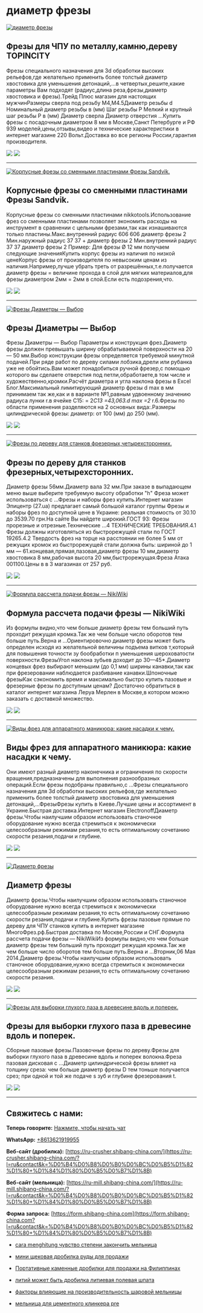 # диаметр фрезы

<a href="https://swt.shibang-china.com/?l=ru&img&k=%D0%B4%D0%B8%D0%B0%D0%BC%D0%B5%D1%82%D1%80+%D1%84%D1%80%D0%B5%D0%B7%D1%8B" target="_blank">![диаметр фрезы](http://static.shibang-china.com/all-800x300/856.jpg)</a>

## Фрезы для ЧПУ по металлу,камню,дереву TOPINCITY
Фрезы специального назначения для 3d обработки высоких рельефов,где желательно применить более толстый диаметр хвостовика для уменьшения детонаций,…в четвертых,решите,какие параметры Вам подходят (радиус,длина реза,фрезы,диаметр хвостовика и фрезы).Трейд Плюс магазин для настоящих мужчинРазмеры сверла под резьбу М4,М4.5Диаметр резьбы d Номинальный диаметр резьбы в (мм) Шаг резьбы P Мелкий и крупный шаг резьбы P в (мм) Диаметр сверла Диаметр отверстия …Купить фрезы с посадочным диаметром 8 мм в Москве,Санкт Петербурге и РФ 939 моделей,цены,отзывы,видео и технические характеристики в интернет магазине 220 Вольт.Доставка во все регионы России,гарантия производителя.


<a href="https://whatsapp.shibangsoft.com/WhatsApp.php" target="_blank" title="WhatsApp">![](http://static.shibang-china.com/icon/whatsapp.png)</a> <a href="https://swt.shibang-china.com/?l=ru&icon&k=%D0%B4%D0%B8%D0%B0%D0%BC%D0%B5%D1%82%D1%80+%D1%84%D1%80%D0%B5%D0%B7%D1%8B" target="_blank">![](http://static.shibang-china.com/icon/chat-ru.png)</a>

---

<a href="https://swt.shibang-china.com/?l=ru&img&k=%D0%B4%D0%B8%D0%B0%D0%BC%D0%B5%D1%82%D1%80+%D1%84%D1%80%D0%B5%D0%B7%D1%8B" target="_blank">![Корпусные фрезы со сменными пластинами Фрезы Sandvik.](http://static.shibang-china.com/all-800x300/300.jpg)</a>

## Корпусные фрезы со сменными пластинами Фрезы Sandvik.
Корпусные фрезы со сменными пластинами nikkotools.Использование фрез со сменными пластинами позволяет экономить расходы на инструмент в сравнении с цельными фрезами,так как изнашиваются только пластины.Макс.внутренний радиус 606 606 диаметр фрезы 2 Мин.наружный радиус 37 37 + диаметр фрезы 2 Мин.внутренний радиус 37 37 диаметр фрезы 2 Пример: Для фрезы &#216; 12 мм получаем следующие значенияКупить корпус фрезы из наличия по низкой ценеКорпус фрезы от производителя по невысоким ценам из наличия.Например,лучше убрать треть от разрешённых,т.е.получается диаметр фрезы = величине прохода в слой для мягких материалов,для фрезы диаметром 2мм = 2мм в слой.Если есть подозрения,что.


<a href="https://whatsapp.shibangsoft.com/WhatsApp.php" target="_blank" title="WhatsApp">![](http://static.shibang-china.com/icon/whatsapp.png)</a> <a href="https://swt.shibang-china.com/?l=ru&icon&k=%D0%B4%D0%B8%D0%B0%D0%BC%D0%B5%D1%82%D1%80+%D1%84%D1%80%D0%B5%D0%B7%D1%8B" target="_blank">![](http://static.shibang-china.com/icon/chat-ru.png)</a>

---

<a href="https://swt.shibang-china.com/?l=ru&img&k=%D0%B4%D0%B8%D0%B0%D0%BC%D0%B5%D1%82%D1%80+%D1%84%D1%80%D0%B5%D0%B7%D1%8B" target="_blank">![Фрезы Диаметры — Выбор](http://static.shibang-china.com/all-800x300/83.jpg)</a>

## Фрезы Диаметры — Выбор
Фрезы Диаметры — Выбор Параметры и конструкция фрез.Диаметр фрезы должен превышать ширину обрабатываемой поверхности на 20— 50 мм.Выбор конструкции фрезы определяется требуемой минутной подачей.При ряде работ по дереву силами лобзика,дрели или рубанка уже не обойтись.Вам может понадобиться ручной фрезер,с помощью которого вы сделаете отверстия под петли,обработаете,в том числе и художественно,кромки.Расчёт диаметра и угла наклона фрезы в Excel Блог.Максимальный лимитирующий диаметр фрезы d max в мм принимаем так же,как и в варианте №1,равным удвоенному значению радиуса лунки r.в ячейке C15: = 2*C13 =43,063.d max =2* r.6.Фрезы по области применения разделяются на 2 основных вида:.Размеры цилиндрической фрезы: диаметр: от 100 (мм) до 250 (мм).


<a href="https://whatsapp.shibangsoft.com/WhatsApp.php" target="_blank" title="WhatsApp">![](http://static.shibang-china.com/icon/whatsapp.png)</a> <a href="https://swt.shibang-china.com/?l=ru&icon&k=%D0%B4%D0%B8%D0%B0%D0%BC%D0%B5%D1%82%D1%80+%D1%84%D1%80%D0%B5%D0%B7%D1%8B" target="_blank">![](http://static.shibang-china.com/icon/chat-ru.png)</a>

---

<a href="https://swt.shibang-china.com/?l=ru&img&k=%D0%B4%D0%B8%D0%B0%D0%BC%D0%B5%D1%82%D1%80+%D1%84%D1%80%D0%B5%D0%B7%D1%8B" target="_blank">![Фрезы по дереву для станков фрезерных,четырехсторонних.](http://static.shibang-china.com/all-800x300/765.jpg)</a>

## Фрезы по дереву для станков фрезерных,четырехсторонних.
Диаметр фрезы 56мм.Диаметр вала 32 мм.При заказе в выпадающем меню выше выберите требуемую высоту обработки &quot;h&quot; Фреза может использоваться с …Фрезы и наборы фрез купить.Интернет магазин Эпицентр (27.ua) предлагает самый большой каталог группы Фрезы и наборы фрез по доступной цене в Украине: реальная стоимость от 30.10 до 3539.70 грн.На сайте Вы найдете широкий.ГОСТ 93: Фрезы прорезные и отрезные.Технические …4 ТЕХНИЧЕСКИЕ ТРЕБОВАНИЯ.4.1 Фрезы должны изготовляться из быстрорежущей стали по ГОСТ 19265.4.2 Твердость фрез на торце на расстоянии не более 5 мм от режущих кромок из быстрорежущей стали должна быть: шириной до 1 мм — 61.концевая,прямая,пазовая,диаметр фрезы 10 мм,диаметр хвостовика 8 мм,рабочая высота 20 мм,быстрорежущая.Фреза Атака 001100.Цены в в 3 магазинах от 257 руб.


<a href="https://whatsapp.shibangsoft.com/WhatsApp.php" target="_blank" title="WhatsApp">![](http://static.shibang-china.com/icon/whatsapp.png)</a> <a href="https://swt.shibang-china.com/?l=ru&icon&k=%D0%B4%D0%B8%D0%B0%D0%BC%D0%B5%D1%82%D1%80+%D1%84%D1%80%D0%B5%D0%B7%D1%8B" target="_blank">![](http://static.shibang-china.com/icon/chat-ru.png)</a>

---

<a href="https://swt.shibang-china.com/?l=ru&img&k=%D0%B4%D0%B8%D0%B0%D0%BC%D0%B5%D1%82%D1%80+%D1%84%D1%80%D0%B5%D0%B7%D1%8B" target="_blank">![Формула рассчета подачи фрезы — NikiWiki](http://static.shibang-china.com/all-800x300/483.jpg)</a>

## Формула рассчета подачи фрезы — NikiWiki
Из формулы видно,что чем больше диаметр фрезы тем больший путь проходит режущая кромка.Так же чем больше число оборотов тем больше путь.Верна и …Ориентировочно диаметр фрезы может быть определен исходя из желательной величины подъема витков т,который для повышения точности зу бообработки п уменьшения шероховатости поверхности.ФрезыУгол наклона зубьев доходит до 30—45*.Диаметр концевых фрез выбирают меньшим (до 0,1 мм) ширины канавки,так как при фрезеровании наблюдается разбивание канавки.Шпоночные фрезыКак сэкономить время и максимально быстро купить пазовые и фрезерные фрезы по доступным ценам? Достаточно обратиться в каталог интернет магазина Леруа Мерлен в Москве,в котором можно заказать с доставкой множество.


<a href="https://whatsapp.shibangsoft.com/WhatsApp.php" target="_blank" title="WhatsApp">![](http://static.shibang-china.com/icon/whatsapp.png)</a> <a href="https://swt.shibang-china.com/?l=ru&icon&k=%D0%B4%D0%B8%D0%B0%D0%BC%D0%B5%D1%82%D1%80+%D1%84%D1%80%D0%B5%D0%B7%D1%8B" target="_blank">![](http://static.shibang-china.com/icon/chat-ru.png)</a>

---

<a href="https://swt.shibang-china.com/?l=ru&img&k=%D0%B4%D0%B8%D0%B0%D0%BC%D0%B5%D1%82%D1%80+%D1%84%D1%80%D0%B5%D0%B7%D1%8B" target="_blank">![Виды фрез для аппаратного маникюра: какие насадки к чему.](http://static.shibang-china.com/all-800x300/1360.jpg)</a>

## Виды фрез для аппаратного маникюра: какие насадки к чему.
Они имеют разный диаметр наконечника и ограничения по скорости вращения,предназначены для выполнения разнообразных операций.Если фрезы подобраны правильно,с …Фрезы специального назначения для 3d обработки высоких рельефов,где желательно применить более толстый диаметр хвостовика для уменьшения детонаций,…ФрезыФрезы купить в Киеве.Лучшие цены и ассортимент в Украине.Быстрая доставка.Интернет магазин ElectronoffДиаметр фрезы.Чтобы наилучшим образом использовать станочное оборудование нужно всегда стремиться к экономически целесообразным режимам резания,то есть оптимальному сочетанию скорости резания,подачи и глубине.


<a href="https://whatsapp.shibangsoft.com/WhatsApp.php" target="_blank" title="WhatsApp">![](http://static.shibang-china.com/icon/whatsapp.png)</a> <a href="https://swt.shibang-china.com/?l=ru&icon&k=%D0%B4%D0%B8%D0%B0%D0%BC%D0%B5%D1%82%D1%80+%D1%84%D1%80%D0%B5%D0%B7%D1%8B" target="_blank">![](http://static.shibang-china.com/icon/chat-ru.png)</a>

---

<a href="https://swt.shibang-china.com/?l=ru&img&k=%D0%B4%D0%B8%D0%B0%D0%BC%D0%B5%D1%82%D1%80+%D1%84%D1%80%D0%B5%D0%B7%D1%8B" target="_blank">![Диаметр фрезы](http://static.shibang-china.com/all-800x300/1351.jpg)</a>

## Диаметр фрезы
Диаметр фрезы.Чтобы наилучшим образом использовать станочное оборудование нужно всегда стремиться к экономически целесообразным режимам резания,то есть оптимальному сочетанию скорости резания,подачи и глубине.Купить фрезы пазовые прямые по дереву для ЧПУ станков купить в интернет магазине МногоФрез.рф.Быстрая доставка по Москве,России и СНГ.Формула рассчета подачи фрезы — NikiWikiИз формулы видно,что чем больше диаметр фрезы тем больший путь проходит режущая кромка.Так же чем больше число оборотов тем больше путь.Верна и …Вторник,06 Мая 2014.Диаметр фрезы.Чтобы наилучшим образом использовать станочное оборудование,нужно всегда стремиться к экономически целесообразным режимам резания,то есть оптимальному сочетанию скорости резания.


<a href="https://whatsapp.shibangsoft.com/WhatsApp.php" target="_blank" title="WhatsApp">![](http://static.shibang-china.com/icon/whatsapp.png)</a> <a href="https://swt.shibang-china.com/?l=ru&icon&k=%D0%B4%D0%B8%D0%B0%D0%BC%D0%B5%D1%82%D1%80+%D1%84%D1%80%D0%B5%D0%B7%D1%8B" target="_blank">![](http://static.shibang-china.com/icon/chat-ru.png)</a>

---

<a href="https://swt.shibang-china.com/?l=ru&img&k=%D0%B4%D0%B8%D0%B0%D0%BC%D0%B5%D1%82%D1%80+%D1%84%D1%80%D0%B5%D0%B7%D1%8B" target="_blank">![Фрезы для выборки глухого паза в древесине вдоль и поперек.](http://static.shibang-china.com/all-800x300/1276.jpg)</a>

## Фрезы для выборки глухого паза в древесине вдоль и поперек.
Сборные пазовые фрезы.Пазовочные фрезы по дереву.Фрезы для выборки глухого паза в древесине вдоль и поперек волокна.Фреза пазовая дисковая с …Диаметр цилиндрической фрезы влияет на толщину среза: чем больше диаметр фрезы D тем тоньше получается срез; при одной и той же подаче s зуб и глубине фрезерования t.

<a href="https://whatsapp.shibangsoft.com/WhatsApp.php" target="_blank" title="WhatsApp">![](http://static.shibang-china.com/icon/whatsapp.png)</a> <a href="https://swt.shibang-china.com/?l=ru&icon&k=%D0%B4%D0%B8%D0%B0%D0%BC%D0%B5%D1%82%D1%80+%D1%84%D1%80%D0%B5%D0%B7%D1%8B" target="_blank">![](http://static.shibang-china.com/icon/chat-ru.png)</a>

---
## Свяжитесь с нами:

**Теперь говорите:** [Нажмите, чтобы начать чат](https://swt.shibang-china.com?l=ru&contact&k=%D0%B4%D0%B8%D0%B0%D0%BC%D0%B5%D1%82%D1%80+%D1%84%D1%80%D0%B5%D0%B7%D1%8B)

**WhatsApp:**  [+8613621919955](https://whatsapp.shibangsoft.com/WhatsApp.php)

**Веб-сайт (дробилка):** [https://ru-crusher.shibang-china.com/](https://ru-crusher.shibang-china.com/?l=ru&contact&k=%D0%B4%D0%B8%D0%B0%D0%BC%D0%B5%D1%82%D1%80+%D1%84%D1%80%D0%B5%D0%B7%D1%8B)

**Веб-сайт (мельница):** [https://ru-mill.shibang-china.com/](https://ru-mill.shibang-china.com/?l=ru&contact&k=%D0%B4%D0%B8%D0%B0%D0%BC%D0%B5%D1%82%D1%80+%D1%84%D1%80%D0%B5%D0%B7%D1%8B)

**Форма запроса:** [https://form.shibang-china.com](https://form.shibang-china.com?l=ru&contact&k=%D0%B4%D0%B8%D0%B0%D0%BC%D0%B5%D1%82%D1%80+%D1%84%D1%80%D0%B5%D0%B7%D1%8B)

* [cara menghitung чувство степени закончить мельница](../133/cara%20menghitung%20%D1%87%D1%83%D0%B2%D1%81%D1%82%D0%B2%D0%BE%20%D1%81%D1%82%D0%B5%D0%BF%D0%B5%D0%BD%D0%B8%20%D0%B7%D0%B0%D0%BA%D0%BE%D0%BD%D1%87%D0%B8%D1%82%D1%8C%20%D0%BC%D0%B5%D0%BB%D1%8C%D0%BD%D0%B8%D1%86%D0%B0.md)

* [мини щековая дробилка руды для продажи](../131/%D0%BC%D0%B8%D0%BD%D0%B8%20%D1%89%D0%B5%D0%BA%D0%BE%D0%B2%D0%B0%D1%8F%20%D0%B4%D1%80%D0%BE%D0%B1%D0%B8%D0%BB%D0%BA%D0%B0%20%D1%80%D1%83%D0%B4%D1%8B%20%D0%B4%D0%BB%D1%8F%20%D0%BF%D1%80%D0%BE%D0%B4%D0%B0%D0%B6%D0%B8.md)

* [Портативные каменные дробилки для продажи на Филиппинах](../133/%D0%9F%D0%BE%D1%80%D1%82%D0%B0%D1%82%D0%B8%D0%B2%D0%BD%D1%8B%D0%B5%20%D0%BA%D0%B0%D0%BC%D0%B5%D0%BD%D0%BD%D1%8B%D0%B5%20%D0%B4%D1%80%D0%BE%D0%B1%D0%B8%D0%BB%D0%BA%D0%B8%20%D0%B4%D0%BB%D1%8F%20%D0%BF%D1%80%D0%BE%D0%B4%D0%B0%D0%B6%D0%B8%20%D0%BD%D0%B0%20%D0%A4%D0%B8%D0%BB%D0%B8%D0%BF%D0%BF%D0%B8%D0%BD%D0%B0%D1%85.md)

* [литий может быть дробилка литиевая полевая шпата](../132/%D0%BB%D0%B8%D1%82%D0%B8%D0%B9%20%D0%BC%D0%BE%D0%B6%D0%B5%D1%82%20%D0%B1%D1%8B%D1%82%D1%8C%20%D0%B4%D1%80%D0%BE%D0%B1%D0%B8%D0%BB%D0%BA%D0%B0%20%D0%BB%D0%B8%D1%82%D0%B8%D0%B5%D0%B2%D0%B0%D1%8F%20%D0%BF%D0%BE%D0%BB%D0%B5%D0%B2%D0%B0%D1%8F%20%D1%88%D0%BF%D0%B0%D1%82%D0%B0.md)

* [факторы влияющие на производительность шаровой мельницы](../135/%D1%84%D0%B0%D0%BA%D1%82%D0%BE%D1%80%D1%8B%20%D0%B2%D0%BB%D0%B8%D1%8F%D1%8E%D1%89%D0%B8%D0%B5%20%D0%BD%D0%B0%20%D0%BF%D1%80%D0%BE%D0%B8%D0%B7%D0%B2%D0%BE%D0%B4%D0%B8%D1%82%D0%B5%D0%BB%D1%8C%D0%BD%D0%BE%D1%81%D1%82%D1%8C%20%D1%88%D0%B0%D1%80%D0%BE%D0%B2%D0%BE%D0%B9%20%D0%BC%D0%B5%D0%BB%D1%8C%D0%BD%D0%B8%D1%86%D1%8B.md)

* [мельница для цементного клинкера pre](../133/%D0%BC%D0%B5%D0%BB%D1%8C%D0%BD%D0%B8%D1%86%D0%B0%20%D0%B4%D0%BB%D1%8F%20%D1%86%D0%B5%D0%BC%D0%B5%D0%BD%D1%82%D0%BD%D0%BE%D0%B3%D0%BE%20%D0%BA%D0%BB%D0%B8%D0%BD%D0%BA%D0%B5%D1%80%D0%B0%20pre.md)